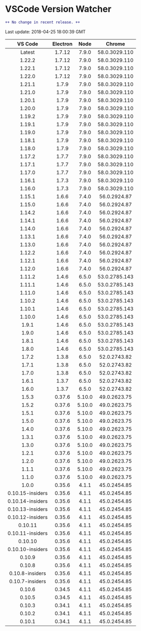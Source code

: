 # VSCode Version Watcher

```diff
++ No change in recent release. ++
```

Last update: 2018-04-25 18:00:39 GMT

| VS Code | Electron | Node | Chrome |
|:-------:|:--------:|:----:|:------:|
| Latest | 1.7.12 | 7.9.0 | 58.0.3029.110 |
| 1.22.2 | 1.7.12 | 7.9.0 | 58.0.3029.110 |
| 1.22.1 | 1.7.12 | 7.9.0 | 58.0.3029.110 |
| 1.22.0 | 1.7.12 | 7.9.0 | 58.0.3029.110 |
| 1.21.1 | 1.7.9 | 7.9.0 | 58.0.3029.110 |
| 1.21.0 | 1.7.9 | 7.9.0 | 58.0.3029.110 |
| 1.20.1 | 1.7.9 | 7.9.0 | 58.0.3029.110 |
| 1.20.0 | 1.7.9 | 7.9.0 | 58.0.3029.110 |
| 1.19.2 | 1.7.9 | 7.9.0 | 58.0.3029.110 |
| 1.19.1 | 1.7.9 | 7.9.0 | 58.0.3029.110 |
| 1.19.0 | 1.7.9 | 7.9.0 | 58.0.3029.110 |
| 1.18.1 | 1.7.9 | 7.9.0 | 58.0.3029.110 |
| 1.18.0 | 1.7.9 | 7.9.0 | 58.0.3029.110 |
| 1.17.2 | 1.7.7 | 7.9.0 | 58.0.3029.110 |
| 1.17.1 | 1.7.7 | 7.9.0 | 58.0.3029.110 |
| 1.17.0 | 1.7.7 | 7.9.0 | 58.0.3029.110 |
| 1.16.1 | 1.7.3 | 7.9.0 | 58.0.3029.110 |
| 1.16.0 | 1.7.3 | 7.9.0 | 58.0.3029.110 |
| 1.15.1 | 1.6.6 | 7.4.0 | 56.0.2924.87 |
| 1.15.0 | 1.6.6 | 7.4.0 | 56.0.2924.87 |
| 1.14.2 | 1.6.6 | 7.4.0 | 56.0.2924.87 |
| 1.14.1 | 1.6.6 | 7.4.0 | 56.0.2924.87 |
| 1.14.0 | 1.6.6 | 7.4.0 | 56.0.2924.87 |
| 1.13.1 | 1.6.6 | 7.4.0 | 56.0.2924.87 |
| 1.13.0 | 1.6.6 | 7.4.0 | 56.0.2924.87 |
| 1.12.2 | 1.6.6 | 7.4.0 | 56.0.2924.87 |
| 1.12.1 | 1.6.6 | 7.4.0 | 56.0.2924.87 |
| 1.12.0 | 1.6.6 | 7.4.0 | 56.0.2924.87 |
| 1.11.2 | 1.4.6 | 6.5.0 | 53.0.2785.143 |
| 1.11.1 | 1.4.6 | 6.5.0 | 53.0.2785.143 |
| 1.11.0 | 1.4.6 | 6.5.0 | 53.0.2785.143 |
| 1.10.2 | 1.4.6 | 6.5.0 | 53.0.2785.143 |
| 1.10.1 | 1.4.6 | 6.5.0 | 53.0.2785.143 |
| 1.10.0 | 1.4.6 | 6.5.0 | 53.0.2785.143 |
| 1.9.1 | 1.4.6 | 6.5.0 | 53.0.2785.143 |
| 1.9.0 | 1.4.6 | 6.5.0 | 53.0.2785.143 |
| 1.8.1 | 1.4.6 | 6.5.0 | 53.0.2785.143 |
| 1.8.0 | 1.4.6 | 6.5.0 | 53.0.2785.143 |
| 1.7.2 | 1.3.8 | 6.5.0 | 52.0.2743.82 |
| 1.7.1 | 1.3.8 | 6.5.0 | 52.0.2743.82 |
| 1.7.0 | 1.3.8 | 6.5.0 | 52.0.2743.82 |
| 1.6.1 | 1.3.7 | 6.5.0 | 52.0.2743.82 |
| 1.6.0 | 1.3.7 | 6.5.0 | 52.0.2743.82 |
| 1.5.3 | 0.37.6 | 5.10.0 | 49.0.2623.75 |
| 1.5.2 | 0.37.6 | 5.10.0 | 49.0.2623.75 |
| 1.5.1 | 0.37.6 | 5.10.0 | 49.0.2623.75 |
| 1.5.0 | 0.37.6 | 5.10.0 | 49.0.2623.75 |
| 1.4.0 | 0.37.6 | 5.10.0 | 49.0.2623.75 |
| 1.3.1 | 0.37.6 | 5.10.0 | 49.0.2623.75 |
| 1.3.0 | 0.37.6 | 5.10.0 | 49.0.2623.75 |
| 1.2.1 | 0.37.6 | 5.10.0 | 49.0.2623.75 |
| 1.2.0 | 0.37.6 | 5.10.0 | 49.0.2623.75 |
| 1.1.1 | 0.37.6 | 5.10.0 | 49.0.2623.75 |
| 1.1.0 | 0.37.6 | 5.10.0 | 49.0.2623.75 |
| 1.0.0 | 0.35.6 | 4.1.1 | 45.0.2454.85 |
| 0.10.15-insiders | 0.35.6 | 4.1.1 | 45.0.2454.85 |
| 0.10.14-insiders | 0.35.6 | 4.1.1 | 45.0.2454.85 |
| 0.10.13-insiders | 0.35.6 | 4.1.1 | 45.0.2454.85 |
| 0.10.12-insiders | 0.35.6 | 4.1.1 | 45.0.2454.85 |
| 0.10.11 | 0.35.6 | 4.1.1 | 45.0.2454.85 |
| 0.10.11-insiders | 0.35.6 | 4.1.1 | 45.0.2454.85 |
| 0.10.10 | 0.35.6 | 4.1.1 | 45.0.2454.85 |
| 0.10.10-insiders | 0.35.6 | 4.1.1 | 45.0.2454.85 |
| 0.10.9 | 0.35.6 | 4.1.1 | 45.0.2454.85 |
| 0.10.8 | 0.35.6 | 4.1.1 | 45.0.2454.85 |
| 0.10.8-insiders | 0.35.6 | 4.1.1 | 45.0.2454.85 |
| 0.10.7-insiders | 0.35.6 | 4.1.1 | 45.0.2454.85 |
| 0.10.6 | 0.34.5 | 4.1.1 | 45.0.2454.85 |
| 0.10.5 | 0.34.5 | 4.1.1 | 45.0.2454.85 |
| 0.10.3 | 0.34.1 | 4.1.1 | 45.0.2454.85 |
| 0.10.2 | 0.34.1 | 4.1.1 | 45.0.2454.85 |
| 0.10.1 | 0.34.1 | 4.1.1 | 45.0.2454.85 |